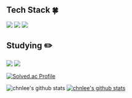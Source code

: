 <!--기술스택-->
  ## Tech Stack :four_leaf_clover:
  <!--백-->
   <img src="https://img.shields.io/badge/Java-007396?style=flat&logo=Java&logoColor=white"/>
   <img src="https://img.shields.io/badge/JavaScript-F7DF1E?style=flat&logo=JavaScript&logoColor=white"/>
   <img src="https://img.shields.io/badge/C-A8B9CC?style=flat&logo=C&logoColor=white"/>
  
 <!--공부중 -->
 
  ## Studying :pencil2: 
  <img src="https://img.shields.io/badge/Next.js-000000?style=flat&logo=Next.js&logoColor=white"/>
  <!--백-->
  <img src="https://img.shields.io/badge/Spring-6DB33F?style=flat&logo=Spring&logoColor=white"/>



  [![Solved.ac Profile](http://mazassumnida.wtf/api/v2/generate_badge?boj=chan6022)](https://solved.ac/chan6022)<br/>

![chnlee's github stats](https://github-readme-stats.vercel.app/api?username=chnlee&show_icons=true)
[![chnlee's github stats](https://github-readme-stats.vercel.app/api/top-langs/?username=chnlee&show_icons=true&hide_border=true&title_color=004386&icon_color=004386&layout=compact)](https://github.com/chnlee)
<!--
**chnlee/chnlee** is a ✨ _special_ ✨ repository because its `README.md` (this file) appears on your GitHub profile.

Here are some ideas to get you started:

- 🔭 I’m currently working on ...
- 🌱 I’m currently learning ...
- 👯 I’m looking to collaborate on ...
- 🤔 I’m looking for help with ...
- 💬 Ask me about ...
- 📫 How to reach me: ...
- 😄 Pronouns: ...
- ⚡ Fun fact: ...
-->

